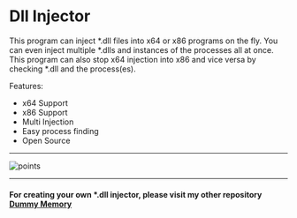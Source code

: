 # Dll Injector

This program can inject *.dll files into x64 or x86 programs on the fly. You can even inject multiple *.dlls and instances of the processes all at once. This program can also stop x64 injection into x86 and vice versa by checking *.dll and the process(es).

Features:

* x64 Support
* x86 Support
* Multi Injection
* Easy process finding
* Open Source
________________________________________________________________________________


![points](https://github.com/BIGDummyHead/Dll-Injector/blob/master/img.png)

________________________________________________________________________________
#### For creating your own *.dll injector, please visit my other repository [Dummy Memory](https://github.com/BIGDummyHead/Dummy-Memory)
